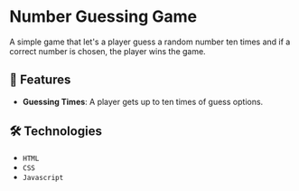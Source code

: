 # Number Guessing Game
 
A simple game that let's a player guess a random number ten times and if a correct number is chosen, the player wins the game.

## 🚀 Features

- **Guessing Times**: A player gets up to ten times of guess options.

## 🛠️ Technologies

- `HTML`
- `CSS`
- `Javascript`
